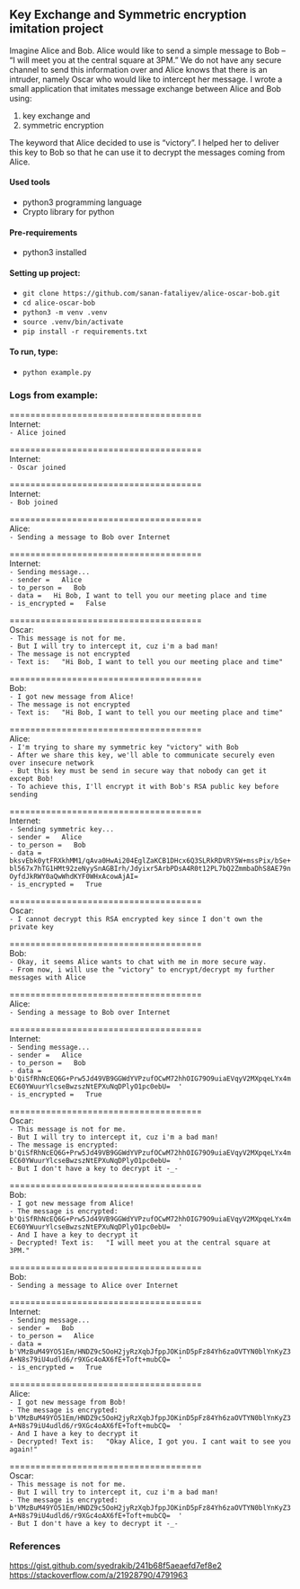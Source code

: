 ## Key Exchange and Symmetric encryption imitation project

Imagine Alice and Bob. Alice would like to send a simple message to Bob – “I will meet you at
the central square at 3PM.” We do not have any secure channel to send this information over
and Alice knows that there is an intruder, namely Oscar who would like to intercept her message.
I wrote a small application that imitates message exchange between Alice and Bob
using:
1) key exchange and
2) symmetric encryption

The keyword that Alice decided to use is “victory”. I helped her to deliver this key to Bob
so that he can use it to decrypt the messages coming from Alice.

#### Used tools
- python3 programming language
- Crypto library for python

#### Pre-requirements
- python3 installed

#### Setting up project:
- `git clone https://github.com/sanan-fataliyev/alice-oscar-bob.git`
- `cd alice-oscar-bob`
- `python3 -m venv .venv`
- `source .venv/bin/activate`
- `pip install -r requirements.txt`

#### To run, type:
- `python example.py`


### Logs from example:

=====================================  
Internet:  
`- Alice joined`

=====================================  
Internet:  
`- Oscar joined`  

=====================================  
Internet:  
`- Bob joined`  

=====================================  
Alice:  
`- Sending a message to Bob over Internet`  

=====================================  
Internet:  
`- Sending message...`  
`- sender =   Alice`  
`- to_person =   Bob`  
`- data =   Hi Bob, I want to tell you our meeting place and time`  
`- is_encrypted =   False`  

=====================================  
Oscar:  
`- This message is not for me.`  
`- But I will try to intercept it, cuz i'm a bad man!`  
`- The message is not encrypted`  
`- Text is:   "Hi Bob, I want to tell you our meeting place and time"`  

=====================================  
Bob:  
`- I got new message from Alice!`  
`- The message is not encrypted`  
`- Text is:   "Hi Bob, I want to tell you our meeting place and time"`  

=====================================  
Alice:  
`- I'm trying to share my symmetric key "victory" with Bob`  
`- After we share this key, we'll able to communicate securely even over insecure network`  
`- But this key must be send in secure way that nobody can get it except Bob!`  
`- To achieve this, I'll encrypt it with Bob's RSA public key before sending`  

=====================================  
Internet:  
`- Sending symmetric key...`  
`- sender =   Alice`  
`- to_person =   Bob`  
`- data =   bksvEbk0ytFRXkhMM1/qAva0HwAi204EglZaKCB1DHcx6Q3SLRkRDVRY5W+mssPix/bSe+bl567x7hTG1HMt92zeNyySnAGBIrh/Jdyixr5ArbPDsA4R0t12PL7bQ2ZmmbaDhS8AE79nOyfdJkRWY0aQwWhdKYF0WHxAcowAjAI=  `  
`- is_encrypted =   True`  

=====================================  
Oscar:  
`- I cannot decrypt this RSA encrypted key since I don't own the private key`  

=====================================  
Bob:  
`- Okay, it seems Alice wants to chat with me in more secure way.`  
`- From now, i will use the "victory" to encrypt/decrypt my further messages with Alice`  

=====================================  
Alice:  
`- Sending a message to Bob over Internet`  

=====================================  
Internet:  
`- Sending message...`  
`- sender =   Alice`  
`- to_person =   Bob`  
`- data =   b'QiSfRhNcEQ6G+Prw5Jd49VB9GGWdYVPzufOCwM72hhOIG79O9uiaEVqyV2MXpqeLYx4mEC60YWuurYlcseBwzszNtEPXuNqDPlyO1pc0ebU=  '`  
`- is_encrypted =   True`  

=====================================  
Oscar:  
`- This message is not for me.`  
`- But I will try to intercept it, cuz i'm a bad man!`  
`- The message is encrypted:   b'QiSfRhNcEQ6G+Prw5Jd49VB9GGWdYVPzufOCwM72hhOIG79O9uiaEVqyV2MXpqeLYx4mEC60YWuurYlcseBwzszNtEPXuNqDPlyO1pc0ebU=  '`  
`- But I don't have a key to decrypt it -_-`  

=====================================  
Bob:  
`- I got new message from Alice!`  
`- The message is encrypted:   b'QiSfRhNcEQ6G+Prw5Jd49VB9GGWdYVPzufOCwM72hhOIG79O9uiaEVqyV2MXpqeLYx4mEC60YWuurYlcseBwzszNtEPXuNqDPlyO1pc0ebU=  '`  
`- And I have a key to decrypt it`  
`- Decrypted! Text is:   "I will meet you at the central square at 3PM."`  

=====================================  
Bob:  
`- Sending a message to Alice over Internet`  

=====================================  
Internet:  
`- Sending message...`  
`- sender =   Bob`  
`- to_person =   Alice`  
`- data =   b'VMzBuM49YO51Em/HNDZ9c5OoH2jyRzXqbJfppJOKinD5pFz84Yh6zaOVTYN0blYnKyZ3A+N8s79iU4udld6/r9XGc4oAX6fE+Toft+mubCQ=  '`  
`- is_encrypted =   True`  

=====================================  
Alice:  
`- I got new message from Bob!`  
`- The message is encrypted:   b'VMzBuM49YO51Em/HNDZ9c5OoH2jyRzXqbJfppJOKinD5pFz84Yh6zaOVTYN0blYnKyZ3A+N8s79iU4udld6/r9XGc4oAX6fE+Toft+mubCQ=  '`  
`- And I have a key to decrypt it`  
`- Decrypted! Text is:   "Okay Alice, I got you. I cant wait to see you again!"`  

=====================================  
Oscar:  
`- This message is not for me.`  
`- But I will try to intercept it, cuz i'm a bad man!`  
`- The message is encrypted:   b'VMzBuM49YO51Em/HNDZ9c5OoH2jyRzXqbJfppJOKinD5pFz84Yh6zaOVTYN0blYnKyZ3A+N8s79iU4udld6/r9XGc4oAX6fE+Toft+mubCQ=  '`  
`- But I don't have a key to decrypt it -_-`  



### References
https://gist.github.com/syedrakib/241b68f5aeaefd7ef8e2
https://stackoverflow.com/a/21928790/4791963